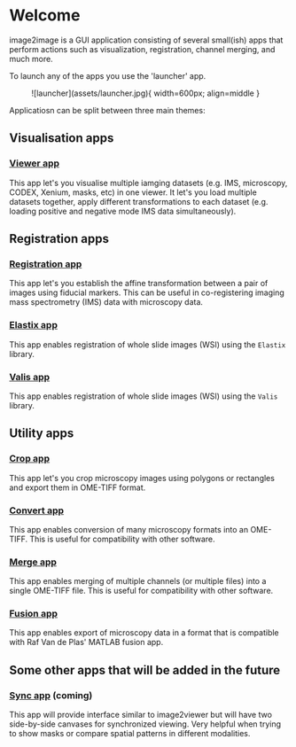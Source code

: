 # Welcome

image2image is a GUI application consisting of several small(ish) apps that perform actions such as visualization, registration, channel merging, and much more.

To launch any of the apps you use the 'launcher' app.

<figure markdown>
  ![launcher](assets/launcher.jpg){ width=600px; align=middle }
</figure>


Applicatiosn can be split between three main themes:

## Visualisation apps

### [Viewer app](apps/viewer.md)

This app let's you visualise multiple iamging datasets (e.g. IMS, microscopy, CODEX, Xenium, masks, etc) in one viewer.
It let's you load multiple datasets together, apply different transformations to each dataset (e.g. loading positive and negative mode IMS data simultaneously).

## Registration apps

### [Registration app](apps/register.md)

This app let's you establish the affine transformation between a pair of images using fiducial markers. 
This can be useful in co-registering imaging mass spectrometry (IMS) data with microscopy data.

### [Elastix app](apps/elastix.md)

This app enables registration of whole slide images (WSI) using the `Elastix` library.

### [Valis app](apps/valis.md)

This app enables registration of whole slide images (WSI) using the `Valis` library. 

## Utility apps

### [Crop app](apps/crop.md)

This app let's you crop microscopy images using polygons or rectangles and export them in OME-TIFF format.

### [Convert app](apps/convert.md)

This app enables conversion of many microscopy formats into an OME-TIFF. This is useful for compatibility with other software.

### [Merge app](apps/merge.md)

This app enables merging of multiple channels (or multiple files) into a single OME-TIFF file. This is useful for compatibility with other software.

### [Fusion app](apps/fusion.md)

This app enables export of microscopy data in a format that is compatible with Raf Van de Plas' MATLAB fusion app.

## Some other apps that will be added in the future

### [Sync app](apps/na.md) (coming)

This app will provide interface similar to image2viewer but will have two side-by-side canvases for synchronized viewing. Very helpful when trying to show masks or compare spatial patterns in different modalities.